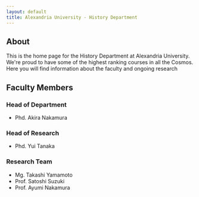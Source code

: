 ```yaml
---
layout: default
title: Alexandria University - History Department
---
```


## About
This is the home page for the History Department at Alexandria University. We're proud to have some of the highest ranking courses in all the Cosmos. Here you will find information about the faculty and ongoing research  

## Faculty Members
### Head of Department
- Phd. Akira Nakamura

### Head of Research
- Phd. Yui Tanaka

### Research Team
- Mg. Takashi Yamamoto
- Prof. Satoshi Suzuki
- Prof. Ayumi Nakamura
